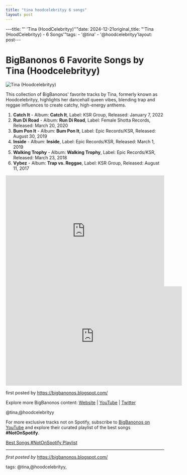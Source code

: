 ```yaml
---
title: "tina hoodcelebrityy 6 songs"
layout: post
---
```

---title: "' 'Tina (HoodCelebrityy)''"date: 2024-12-21original_title: "'Tina (HoodCelebrityy) - 6 Songs'"tags:  - '@tina'  - '@hoodcelebrityy'layout: post---<h1>BigBanonos 6 Favorite Songs by Tina (Hoodcelebrityy)</h1><img alt="Tina (Hoodcelebrityy)" src="https://www.thehypemagazine.com/wp-content/uploads/2024/05/Tina-Fka-Hoodcelebrityy-Ascends-With-Highly-Anticipated-New-Project-%E2%80%98Tina-Vs-Hoodcelebrityy.jpg" /> <p>This collection of BigBanonos' favorite tracks by Tina, formerly known as Hoodcelebrityy, highlights her dancehall queen vibes, blending trap and reggae influences to create catchy, high-energy anthems.</p> <ol> <li><strong>Catch It</strong> - Album: <strong>Catch It</strong>, Label: KSR Group, Released: January 7, 2022</li> <li><strong>Run Di Road</strong> - Album: <strong>Run Di Road</strong>, Label: Female Shotta Records, Released: March 20, 2020</li> <li><strong>Bum Pon It</strong> - Album: <strong>Bum Pon It</strong>, Label: Epic Records/KSR, Released: August 30, 2019</li> <li><strong>Inside</strong> - Album: <strong>Inside</strong>, Label: Epic Records/KSR, Released: March 1, 2019</li> <li><strong>Walking Trophy</strong> - Album: <strong>Walking Trophy</strong>, Label: Epic Records/KSR, Released: March 23, 2018</li> <li><strong>Vybez</strong> - Album: <strong>Trap vs. Reggae</strong>, Label: KSR Group, Released: August 11, 2017</li></ol> <div> <iframe allow="autoplay; clipboard-write; encrypted-media; fullscreen; picture-in-picture" allowfullscreen="" frameborder="0" height="352" loading="lazy" src="https://open.spotify.com/embed/playlist/4R4OL2Jp4nQndFiFdVmEzz?utm_source=generator" width="100%"></iframe></div><iframe allow="accelerometer; autoplay; encrypted-media; gyroscope; picture-in-picture" allowfullscreen="" frameborder="0" height="315" src="https://www.youtube.com/embed/videoseries?list=PLtuNtuTatqI1VHphPZjNI8Y7Pyyxqns3y" width="560"></iframe><br /><p>first posted by https://bigbanonos.blogspot.com/</p> <div> <p>Explore more BigBanonos content: <a href="https://bigbanonos.blogspot.com/">Website</a> | <a href="https://www.youtube.com/@BigBanonos">YouTube</a> | <a href="https://x.com/bigbanonos">Twitter</a></p></div> <!--Tags--><p>@tina,@hoodcelebrityy</p><!--Subscribe and Playlist Links--><div>    <p>For more exclusive tracks not on Spotify, subscribe to <a href="https://www.youtube.com/@BigBanonos" target="_blank">BigBanonos on YouTube</a> and explore their curated playlist of the best songs <strong>#NotOnSpotify</strong>.</p>    <p><a href="https://www.youtube.com/playlist?list=PLtuNtuTatqI0kFahUCbtbfenC_ET5O_tr" target="_blank">Best Songs #NotOnSpotify Playlist<br /></a></p></div><hr /><p><em>first posted by</em> <a href="https://bigbanonos.blogspot.com/" rel="noopener" target="_new">https://bigbanonos.blogspot.com/</a></p><p>tags: @tina,@hoodcelebrityy,</p>